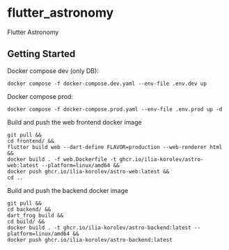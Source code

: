 # flutter_astronomy

Flutter Astronomy

## Getting Started

Docker compose dev (only DB):
```
docker compose -f docker-compose.dev.yaml --env-file .env.dev up
```

Docker compose prod:
```
docker compose -f docker-compose.prod.yaml --env-file .env.prod up -d
```

Build and push the web frontend docker image
```
git pull &&
cd frontend/ &&
flutter build web --dart-define FLAVOR=production --web-renderer html &&
docker build . -f web.Dockerfile -t ghcr.io/ilia-korolev/astro-web:latest --platform=linux/amd64 &&
docker push ghcr.io/ilia-korolev/astro-web:latest &&
cd ..
```

Build and push the backend docker image
```
git pull &&
cd backend/ &&
dart_frog build &&
cd build/ &&
docker build . -t ghcr.io/ilia-korolev/astro-backend:latest --platform=linux/amd64 &&
docker push ghcr.io/ilia-korolev/astro-backend:latest
```
